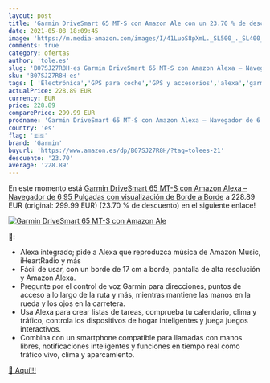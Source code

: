 ```yaml
---
layout: post
title: 'Garmin DriveSmart 65 MT-S con Amazon Ale con un 23.70 % de descuento'
date: 2021-05-08 18:09:45
image: 'https://m.media-amazon.com/images/I/41LuoS8pXmL._SL500_._SL400_.jpg'
comments: true
category: ofertas
author: 'tole.es'
slug: 'B07SJ27R8H-es Garmin DriveSmart 65 MT-S con Amazon Alexa – Navegador de...'
sku: 'B07SJ27R8H-es'
tags: [ 'Electrónica','GPS para coche','GPS y accesorios','alexa','garmin', ]
actualPrice: 228.89 EUR
currency: EUR
price: 228.89
comparePrice: 299.99 EUR
prodname: 'Garmin DriveSmart 65 MT-S con Amazon Alexa – Navegador de 6 95 Pulgadas con visualización de Borde a Borde'
country: 'es'
flag: '🇪🇸'
brand: 'Garmin'
buyurl: 'https://www.amazon.es/dp/B07SJ27R8H/?tag=tolees-21'
descuento: '23.70'
average: '228.89'
---
```


En este momento está [Garmin DriveSmart 65 MT-S con Amazon Alexa – Navegador de 6 95 Pulgadas con visualización de Borde a Borde](https://www.amazon.es/dp/B07SJ27R8H/?tag=tolees-21) a 228.89 EUR (original: 299.99 EUR) (23.70 %  de descuento) en el siguiente enlace!

[![Garmin DriveSmart 65 MT-S con Amazon Ale](https://m.media-amazon.com/images/I/41LuoS8pXmL._SL500_._SL400_.jpg)](https://www.amazon.es/dp/B07SJ27R8H/?tag=tolees-21)

🔎:

- Alexa integrado; pide a Alexa que reproduzca música de Amazon Music, iHeartRadio y más
- Fácil de usar, con un borde de 17 cm a borde, pantalla de alta resolución y Amazon Alexa.
- Pregunte por el control de voz Garmin para direcciones, puntos de acceso a lo largo de la ruta y más, mientras mantiene las manos en la rueda y los ojos en la carretera.
- Usa Alexa para crear listas de tareas, comprueba tu calendario, clima y tráfico, controla los dispositivos de hogar inteligentes y juega juegos interactivos.
- Combina con un smartphone compatible para llamadas con manos libres, notificaciones inteligentes y funciones en tiempo real como tráfico vivo, clima y aparcamiento.

[🛒 Aquí!!!](https://www.amazon.es/dp/B07SJ27R8H/?tag=tolees-21)

